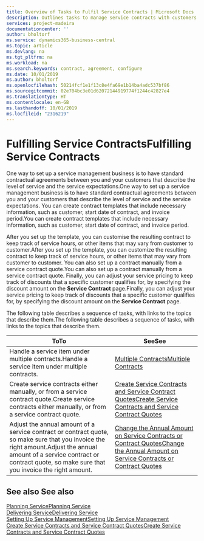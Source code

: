 ```yaml
---
title: Overview of Tasks to Fulfil Service Contracts | Microsoft Docs
description: Outlines tasks to manage service contracts with customers.
services: project-madeira
documentationcenter: ''
author: bholtorf
ms.service: dynamics365-business-central
ms.topic: article
ms.devlang: na
ms.tgt_pltfrm: na
ms.workload: na
ms.search.keywords: contract, agreement, configure
ms.date: 10/01/2019
ms.author: bholtorf
ms.openlocfilehash: 50214fcf1e1f13c8e4fa69e1b14ba4adc537bf86
ms.sourcegitcommit: 02e704bc3e01d62072144919774f1244c42827e4
ms.translationtype: HT
ms.contentlocale: en-GB
ms.lasthandoff: 10/01/2019
ms.locfileid: "2316219"
---
```

# <a name="fulfilling-service-contracts"></a><span data-ttu-id="e82ed-103">Fulfilling Service Contracts</span><span class="sxs-lookup"><span data-stu-id="e82ed-103">Fulfilling Service Contracts</span></span> 
<span data-ttu-id="e82ed-104">One way to set up a service management business is to have standard contractual agreements between you and your customers that describe the level of service and the service expectations.</span><span class="sxs-lookup"><span data-stu-id="e82ed-104">One way to set up a service management business is to have standard contractual agreements between you and your customers that describe the level of service and the service expectations.</span></span> <span data-ttu-id="e82ed-105">You can create contract templates that include necessary information, such as customer, start date of contract, and invoice period.</span><span class="sxs-lookup"><span data-stu-id="e82ed-105">You can create contract templates that include necessary information, such as customer, start date of contract, and invoice period.</span></span>  
  
<span data-ttu-id="e82ed-106">After you set up the template, you can customise the resulting contract to keep track of service hours, or other items that may vary from customer to customer.</span><span class="sxs-lookup"><span data-stu-id="e82ed-106">After you set up the template, you can customize the resulting contract to keep track of service hours, or other items that may vary from customer to customer.</span></span> <span data-ttu-id="e82ed-107">You can also set up a contract manually from a service contract quote.</span><span class="sxs-lookup"><span data-stu-id="e82ed-107">You can also set up a contract manually from a service contract quote.</span></span> <span data-ttu-id="e82ed-108">Finally, you can adjust your service pricing to keep track of discounts that a specific customer qualifies for, by specifying the discount amount on the **Service Contract** page.</span><span class="sxs-lookup"><span data-stu-id="e82ed-108">Finally, you can adjust your service pricing to keep track of discounts that a specific customer qualifies for, by specifying the discount amount on the **Service Contract** page.</span></span>  

<span data-ttu-id="e82ed-109">The following table describes a sequence of tasks, with links to the topics that describe them.</span><span class="sxs-lookup"><span data-stu-id="e82ed-109">The following table describes a sequence of tasks, with links to the topics that describe them.</span></span>   
  
|<span data-ttu-id="e82ed-110">**To**</span><span class="sxs-lookup"><span data-stu-id="e82ed-110">**To**</span></span>|<span data-ttu-id="e82ed-111">**See**</span><span class="sxs-lookup"><span data-stu-id="e82ed-111">**See**</span></span>|  
|------------|-------------|  
|<span data-ttu-id="e82ed-112">Handle a service item under multiple contracts.</span><span class="sxs-lookup"><span data-stu-id="e82ed-112">Handle a service item under multiple contracts.</span></span> | [<span data-ttu-id="e82ed-113">Multiple Contracts</span><span class="sxs-lookup"><span data-stu-id="e82ed-113">Multiple Contracts</span></span>](service-multiple-contracts.md)|  
|<span data-ttu-id="e82ed-114">Create service contracts either manually, or from a service contract quote.</span><span class="sxs-lookup"><span data-stu-id="e82ed-114">Create service contracts either manually, or from a service contract quote.</span></span>| [<span data-ttu-id="e82ed-115">Create Service Contracts and Service Contract Quotes</span><span class="sxs-lookup"><span data-stu-id="e82ed-115">Create Service Contracts and Service Contract Quotes</span></span>](service-how-to-create-service-contracts-and-service-contract-quotes.md)|
|<span data-ttu-id="e82ed-116">Adjust the annual amount of a service contract or contract quote, so make sure that you invoice the right amount.</span><span class="sxs-lookup"><span data-stu-id="e82ed-116">Adjust the annual amount of a service contract or contract quote, so make sure that you invoice the right amount.</span></span>|[<span data-ttu-id="e82ed-117">Change the Annual Amount on Service Contracts or Contract Quotes</span><span class="sxs-lookup"><span data-stu-id="e82ed-117">Change the Annual Amount on Service Contracts or Contract Quotes</span></span>](service-how-to-change-the-annual-amount-on-service-contracts-or-contract-quotes.md)|

## <a name="see-also"></a><span data-ttu-id="e82ed-118">See also </span><span class="sxs-lookup"><span data-stu-id="e82ed-118">See also</span></span>
[<span data-ttu-id="e82ed-119">Planning Service</span><span class="sxs-lookup"><span data-stu-id="e82ed-119">Planning Service</span></span>](service-plan-service.md)  
[<span data-ttu-id="e82ed-120">Delivering Service</span><span class="sxs-lookup"><span data-stu-id="e82ed-120">Delivering Service</span></span>](service-deliver-service.md)  
[<span data-ttu-id="e82ed-121">Setting Up Service Management</span><span class="sxs-lookup"><span data-stu-id="e82ed-121">Setting Up Service Management</span></span>](service-setup-service.md)  
[<span data-ttu-id="e82ed-122">Create Service Contracts and Service Contract Quotes</span><span class="sxs-lookup"><span data-stu-id="e82ed-122">Create Service Contracts and Service Contract Quotes</span></span>](service-how-to-create-service-contracts-and-service-contract-quotes.md)  
